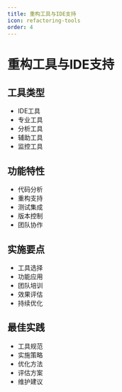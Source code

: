 ```yaml
---
title: 重构工具与IDE支持
icon: refactoring-tools
order: 4
---
```


# 重构工具与IDE支持

## 工具类型
- IDE工具
- 专业工具
- 分析工具
- 辅助工具
- 监控工具

## 功能特性
- 代码分析
- 重构支持
- 测试集成
- 版本控制
- 团队协作

## 实施要点
- 工具选择
- 功能应用
- 团队培训
- 效果评估
- 持续优化

## 最佳实践
- 工具规范
- 实施策略
- 优化方法
- 评估方案
- 维护建议
